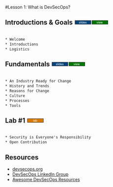 #Lesson 1: What is DevSecOps?

## Introductions & Goals [![slides](../_images/slides-clean.png)](slides/may-DSO-bootcamp-week-one-intros.pdf)[![view](../_images/view-clean.png)](https://speakerdeck.com/devsecops/devsecops-bootcamp-week-1-introductions)

```

* Welcome
* Introductions
* Logistics

```

## Fundamentals [![slides](../_images/slides-clean.png)](slides/may-DSO-bootcamp-week-one-lesson-one.pdf)[![view](../_images/view-clean.png)](https://speakerdeck.com/devsecops/devsecops-bootcamp-week-1-lesson-1)

```

* An Industry Ready for Change
* History and Trends
* Reasons for Change
* Culture
* Processes
* Tools

```

## Lab #1 [![slides](../_images/lab-clean.png)]()

```

* Security is Everyone's Responsibility
* Open Contribution

```

## Resources

* [devsecops.org](devsecops.org)
* [DevSecOps LinkedIn Group](https://www.linkedin.com/groups/6817408)
* [Awesome DevSecOps Resources](https://github.com/devsecops/awesome-devsecops)
